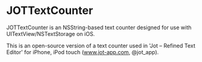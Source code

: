JOTTextCounter
==============
JOTTextCounter is an NSString-based text counter designed for use with UITextView/NSTextStorage on iOS.

This is an open-source version of a text counter used in 'Jot – Refined Text Editor' for iPhone, iPod touch (www.jot-app.com, @jot_app).

